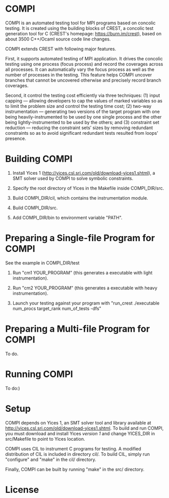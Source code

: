 COMPI
=====

COMPI is an automated testing tool for MPI programs based on concolic testing.
It is created using the building blocks of CREST, a concolic test generation 
tool for C (CREST's homepage: https://burn.im/crest), based on about 3500 
C++/Ocaml source code line changes. 

COMPI extends CREST with following major features.

First, it supports automated testing of MPI application. It drives the concolic 
testing using one process (focus process) and record the coverages across all 
processes. It can automatically vary the focus process as well as the number of 
processes in the testing. This feature helps COMPI uncover branches that cannot 
be uncovered otherwise and precisely record branch coverages. 

Second, it control the testing cost efficiently via three techniques: (1) input 
capping — allowing developers to cap the values of marked variables so as to 
limit the problem size and control the testing time cost; (2) two-way 
instrumentation — generating two versions of the target program with one being
heavily-instrumented to be used by one single process and the other being 
lightly-instrumented to be used by the others; and (3) constraint set 
reduction — reducing the constraint sets’ sizes by removing redundant constraints 
so as to avoid significant redundant tests resulted from loops’ presence.


Building COMPI
====

1. Install Yices 1 (http://yices.csl.sri.com/old/download-yices1.shtml), a SMT 
solver used by COMPI to solve symbolic constraints. 

2. Specify the root directory of Yices in the Makefile inside  COMPI_DIR/src.

3. Build COMPI_DIR/cil, which contains the instrumentation module. 

4. Build COMPI_DIR/src. 

5. Add COMPI_DIR/bin to environment variable "PATH". 

Preparing a Single-file Program for COMPI
=====

See the example in COMPI_DIR/test

1. Run "cm1 YOUR_PROGRAM" (this generates a executable with light instrumentation).

2. Run "cm2 YOUR_PROGRAM" (this generates a executable with heavy instrumentation).

3. Launch your testing against your program with "run_crest ./executable num_procs 
target_rank num_of_tests -dfs"

Preparing a Multi-file Program for COMPI
=====

To do. 

Running COMPI
=====

To do:)

Setup
=====

COMPI depends on Yices 1, an SMT solver tool and library available at
http://yices.csl.sri.com/old/download-yices1.shtml.  To build and run
COMPI, you must download and install Yices *version 1* and change
YICES_DIR in src/Makefile to point to Yices location.

COMPI uses CIL to instrument C programs for testing.  A modified
distribution of CIL is included in directory cil/.  To build CIL,
simply run "configure" and "make" in the cil/ directory.

Finally, COMPI can be built by running "make" in the src/ directory.


License
=====

